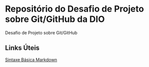 # Repositório do Desafio de Projeto sobre Git/GitHub da DIO
Desafio de Projeto sobre Git/GitHub

## Links Úteis 
[Sintaxe Básica Markdown](https://www.markdownguide.org/basic-syntax/)
